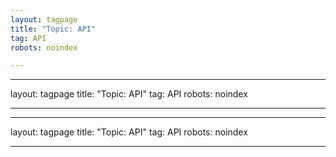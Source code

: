```yaml
---
layout: tagpage
title: "Topic: API"
tag: API
robots: noindex

---
```

---
layout: tagpage
title: "Topic: API"
tag: API
robots: noindex

---
---
layout: tagpage
title: "Topic: API"
tag: API
robots: noindex

---
